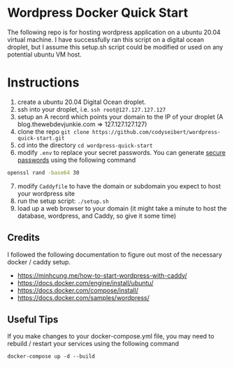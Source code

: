# Wordpress Docker Quick Start

The following repo is for hosting wordpress application on a ubuntu 20.04 virtual machine. I have successfully ran this script on a digital ocean droplet, but I assume this setup.sh script could be modified or used on any potential ubuntu VM host.

# Instructions

1. create a ubuntu 20.04 Digital Ocean droplet.
2. ssh into your droplet, i.e. `ssh root@127.127.127.127`
3. setup an A record which points your domain to the IP of your droplet (A blog.thewebdevjunkie.com => 127.127.127.127)
4. clone the repo `git clone https://github.com/codyseibert/wordpress-quick-start.git`
5. cd into the directory `cd wordpress-quick-start`
6. modify `.env` to replace your secret passwords. You can generate  [secure passwords](https://help.ubuntu.com/community/OpenSSL) using the following command      
``` bash
openssl rand -base64 30
```
7. modify `Caddyfile` to have the domain or subdomain you expect to host your wordpress site
8. run the setup script: `./setup.sh`
9. load up a web browser to your domain (it might take a minute to host the database, wordpress, and Caddy, so give it some time)

## Credits

I followed the following documentation to figure out most of the necessary docker / caddy setup.

- https://minhcung.me/how-to-start-wordpress-with-caddy/
- https://docs.docker.com/engine/install/ubuntu/
- https://docs.docker.com/compose/install/
- https://docs.docker.com/samples/wordpress/

## Useful Tips

If you make changes to your docker-compose.yml file, you may need to rebuild / restart your services using the following command

`docker-compose up -d --build`
